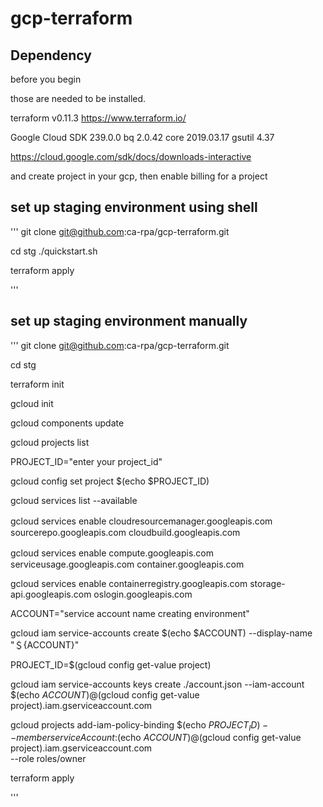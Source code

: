 # gcp-terraform

## Dependency

before you begin

those are needed to be installed.

terraform v0.11.3
https://www.terraform.io/

Google Cloud SDK 239.0.0
bq 2.0.42
core 2019.03.17
gsutil 4.37

https://cloud.google.com/sdk/docs/downloads-interactive

and create project in your gcp, then enable billing for a project


## set up staging environment using shell

'''
git clone git@github.com:ca-rpa/gcp-terraform.git

cd stg
./quickstart.sh

terraform apply

'''

## set up staging environment manually

'''
git clone git@github.com:ca-rpa/gcp-terraform.git

cd stg

terraform init

gcloud init

gcloud components update

gcloud projects list

PROJECT_ID="enter your project_id"

gcloud config set project $(echo $PROJECT_ID)

gcloud services list --available

gcloud services enable cloudresourcemanager.googleapis.com　sourcerepo.googleapis.com cloudbuild.googleapis.com 

gcloud services enable compute.googleapis.com　serviceusage.googleapis.com container.googleapis.com

gcloud services enable containerregistry.googleapis.com storage-api.googleapis.com oslogin.googleapis.com


ACCOUNT="service account name creating environment"

gcloud iam service-accounts create $(echo $ACCOUNT) --display-name "＄{ACCOUNT}"

PROJECT_ID=$(gcloud config get-value project)
    
gcloud iam service-accounts keys create ./account.json --iam-account $(echo $ACCOUNT)@$(gcloud config get-value project).iam.gserviceaccount.com

gcloud projects add-iam-policy-binding $(echo $PROJECT_ID) --member serviceAccount:$(echo $ACCOUNT)@$(gcloud config get-value project).iam.gserviceaccount.com \
  --role roles/owner

terraform apply


'''


